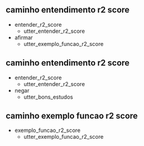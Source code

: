 ## caminho entendimento r2 score
* entender_r2_score
    - utter_entender_r2_score
* afirmar
    - utter_exemplo_funcao_r2_score

## caminho entendimento r2 score
* entender_r2_score
    - utter_entender_r2_score
* negar
    - utter_bons_estudos

## caminho exemplo funcao r2 score
* exemplo_funcao_r2_score
    - utter_exemplo_funcao_r2_score

